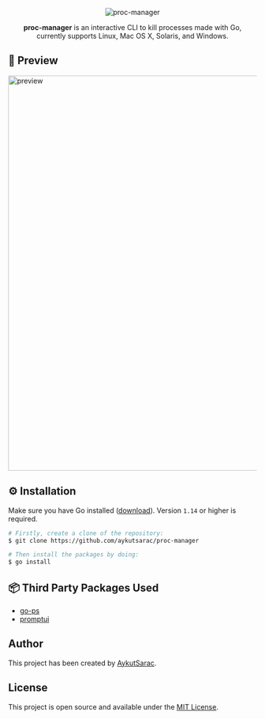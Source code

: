 <p align="center">
  <img src="https://user-images.githubusercontent.com/47941171/140989315-7dee8034-4356-43bb-a8c3-c890945f5c79.png" alt="proc-manager" />
  <p align="center">
    <b>proc-manager</b> is an interactive CLI to kill processes made with Go, currently supports Linux, Mac OS X, Solaris, and Windows.
   </p>
</p>

## 🧨 Preview
<img src="https://user-images.githubusercontent.com/47941171/140989831-136a0e4d-e52b-4278-878d-ecf7d9dd2b50.gif" width="800" alt="preview" />

## ⚙️ Installation

Make sure you have Go installed ([download](https://golang.org/dl/)). Version `1.14` or higher is required.

```bash
# Firstly, create a clone of the repository:
$ git clone https://github.com/aykutsarac/proc-manager

# Then install the packages by doing:
$ go install
```

## 📦 Third Party Packages Used
* [go-ps](https://github.com/mitchellh/go-ps)
* [promptui](https://github.com/manifoldco/promptui)

## Author

This project has been created by [AykutSarac](https://github.com/AykutSarac).

## License

This project is open source and available under the [MIT License](LICENSE).

